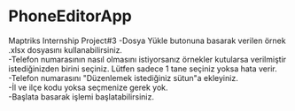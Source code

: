 # PhoneEditorApp
Maptriks Internship Project#3
-Dosya Yükle butonuna basarak verilen örnek .xlsx dosyasını kullanabilirsiniz.  
-Telefon numarasının nasıl olmasını istiyorsanız örnekler kutularsa verilmiştir istediğinizden birini seçiniz. Lütfen sadece
1 tane seçiniz yoksa hata verir.  
-Telefon numarasını "Düzenlemek istediğiniz sütun"a ekleyiniz.  
-İl ve ilçe kodu yoksa seçmenize gerek yok.  
-Başlata basarak işlemi başlatabilirsiniz.
